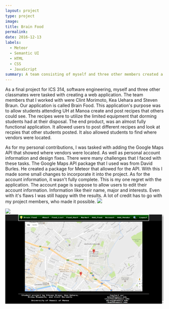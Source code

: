 ```yaml
---
layout: project
type: project
image: 
title: Brain Food
permalink: 
date: 2016-12-13
labels:
  - Meteor
  - Semantic UI
  - HTML
  - CSS
  - JavaScript
summary: A team consisting of myself and three other members created a web application.
---
```


As a final project for ICS 314, software engineering, myself and three other classmates were tasked with creating a web application. The team members that I worked with were Clint Morimoto, Kea Uehara and Steven Braun. Our application is called Brain Food. This application's purpose was to allow students attending UH at Manoa create and post recipes that others could see. The recipes were to utilize the limited equipment that dorming students had at their disposal. The end product, was an almost fully functional application. It allowed users to post different recipes and look at recpies that other students posted. It also allowed students to find where vendors were located.

As for my personal contributions, I was tasked with adding the Google Maps API that showed where vendors were located. As well as personal account information and design fixes. There were many challenges that I faced with these tasks. The Google Maps API package that I used was from David Burles. He created a package for Meteor that allowed for the API. With this I made some small changes to incorporate it into the project. As for the account information, it wasn't fully complete. This is my one regret with the application. The account page is suppose to allow users to edit their account information. Information like their name, major and interests. Even with it's flaws I was still happy with the results. A lot of credit has to go with my project members, who made it possible.
<img class = "ui medium image" src = "../images/accounts.png">

<img class = "ui medium image" src = "../images/edit-accpunt.png">

<img class = "ui medium image" src = "../images/maps.png">

